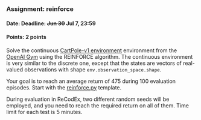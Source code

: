 ### Assignment: reinforce
#### Date: Deadline: ~~Jun 30~~ Jul 7, 23:59
#### Points: 2 points

Solve the continuous [CartPole-v1 environment](https://gym.openai.com/envs/CartPole-v1)
environment from the [OpenAI Gym](https://gym.openai.com/) using the REINFORCE
algorithm. The continuous environment is very similar to the discrete one, except
that the states are vectors of real-valued observations with shape
`env.observation_space.shape`.

Your goal is to reach an average return of 475 during 100 evaluation episodes.
Start with the [reinforce.py](https://github.com/ufal/npfl114/tree/master/labs/13/reinforce.py)
template.

During evaluation in ReCodEx, two different random seeds will be employed, and
you need to reach the required return on all of them. Time limit for each test
is 5 minutes.
